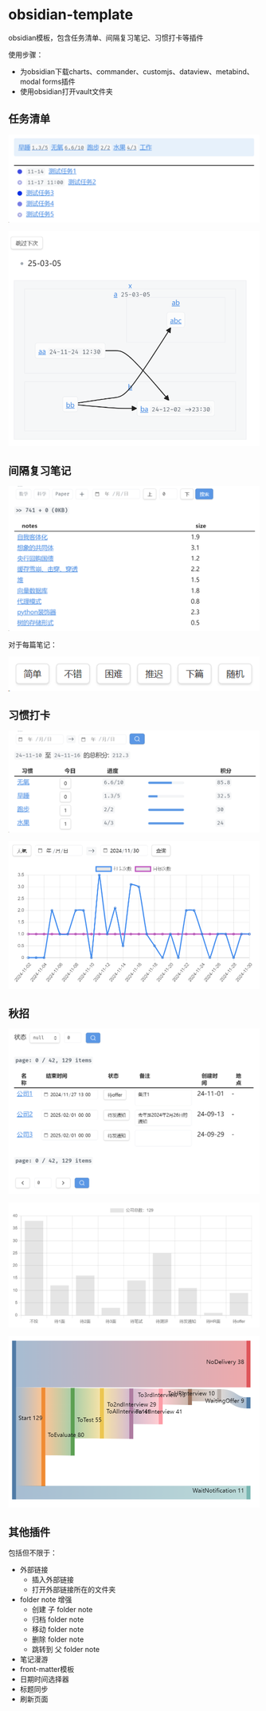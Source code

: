 # obsidian-template

obsidian模板，包含任务清单、间隔复习笔记、习惯打卡等插件

使用步骤：

- 为obsidian下载charts、commander、customjs、dataview、metabind、modal forms插件
- 使用obsidian打开vault文件夹

## 任务清单

![image-20241114173905436](assets/image-20241114173905436.png)

![alt text](assets/image-1.png)

## 间隔复习笔记

![image-20241114174134001](assets/image-20241114174134001.png)

对于每篇笔记：

![alt text](assets/image.png)

## 习惯打卡

![image-20241114174752476](assets/image-20241114174752476.png)

![alt text](assets/PixPin_2024-12-02_08-34-36.png)

## 秋招

![alt text](assets/image-2.png)

![alt text](assets/image-3.png)

![alt text](assets/image-4.png)

## 其他插件

包括但不限于：

- 外部链接
  - 插入外部链接
  - 打开外部链接所在的文件夹
- folder note 增强
  - 创建 子 folder note
  - 归档 folder note
  - 移动 folder note
  - 删除 folder note
  - 跳转到 父 folder note
- 笔记漫游
- front-matter模板
- 日期时间选择器
- 标题同步
- 刷新页面
